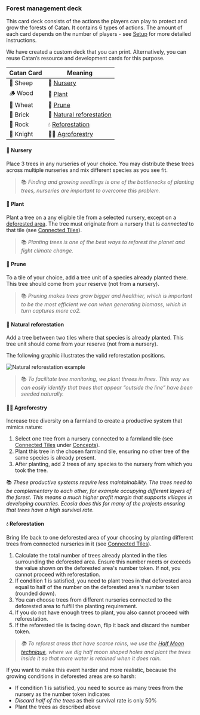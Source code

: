 ### Forest management deck

This card deck consists of the actions the players can play to protect and grow the forests of Catan. It contains 6 types of actions. The amount of each card depends on the number of players - see [Setup](setup) for more detailed instructions.

We have created a custom deck that you can print. Alternatively, you can reuse Catan’s resource and development cards for this purpose. 

| Catan Card | Meaning |
|------------|----------|
| 🐑 Sheep   | 🌱 [Nursery](#nursery)  |
| 🪵 Wood    | 🌳 [Plant](#plant)  |
| 🌾 Wheat   | 🤲 [Prune](#prune)  |
| 🧱 Brick   | 💞 [Natural reforestation](#natural-reforestation)  |
| 🗻 Rock    | 💧 [Reforestation](#reforestation)  |
| 🐴 Knight  | 👩‍🌾 [Agroforestry](#agroforestry)  |

#### 🌱 Nursery

Place 3 trees in any nurseries of your choice. You may distribute these trees across multiple nurseries and mix different species as you see fit.

> 📚 *Finding and growing seedlings is one of the bottlenecks of planting trees, nurseries are important to overcome this problem.*

#### 🌳 Plant

Plant a tree on a any eligible tile from a selected nursery, except on a [deforested area](#deforested-area). The tree must originate from a nursery that is *connected* to that tile (see [Connected Tiles](#connected-tiles)).


> 📚 *Planting trees is one of the best ways to reforest the planet and fight climate change.*

#### 🤲 Prune

To a tile of your choice, add a tree unit of a species already planted there. This tree should come from your reserve (not from a nursery).

> 📚 *Pruning makes trees grow bigger and healthier, which is important to be the most efficient we can when generating biomass, which in turn captures more co2.*

#### 💞 Natural reforestation

Add a tree between two tiles where that species is already planted. This tree unit should come from your reserve (not from a nursery).

The following graphic illustrates the valid reforestation positions.

![Natural reforestation example](assets/img/example.png)

> 📚 *To facilitate tree monitoring, we plant threes in lines. This way we can easily identify that trees that appear “outside the line” have been seeded naturally.*

#### 👩‍🌾 Agroforestry

Increase tree diversity on a farmland to create a productive system that mimics nature:

1. Select one tree from a nursery connected to a farmland tile (see [Connected Tiles](#connected-tiles) under [Concepts](#concepts)).
1. Plant this tree in the chosen farmland tile, ensuring no other tree of the same species is already present.
1. After planting, add 2 trees of any species to the nursery from which you took the tree.

📚 *These productive systems require less maintainability. The trees need to be complementary to each other, for example occupying different layers of the forest. This means a much higher profit margin that supports villages in developing countries. Ecosia does this for many of the projects ensuring that trees have a high survival rate.*

#### 💧 Reforestation

Bring life back to one deforested area of your choosing by planting different trees from connected nurseries in it (see [Connected Tiles](#connected-tiles)).

1. Calculate the total number of trees already planted in the tiles surrounding the deforested area. Ensure this number meets or exceeds the value shown on the deforested area's number token. If not, you cannot proceed with reforestation.
1. If condition 1 is satisfied, you need to plant trees in that deforested area equal to half of the number on the deforested area's number token (rounded down).
1. You can choose trees from different nurseries connected to the deforested area to fulfill the planting requirement.
1. If you do not have enough trees to plant, you also cannot proceed with reforestation.
1. If the reforested tile is facing down, flip it back and discard the number token.

> *📚 To reforest areas that have scarce rains, we use the [Half Moon technique](https://blog.ecosia.org/how-your-searches-brought-a-desert-back-to-life/), where we dig half moon shaped holes and plant the trees inside it so that more water is retained when it does rain.*
    
If you want to make this event harder and more realistic, because the growing conditions in deforested areas are so harsh:

* If condition 1 is satisfied, you need to source as many trees from the nursery as the number token indicates
* *Discard half of the trees* as their survival rate is only 50%
* Plant the trees as described above